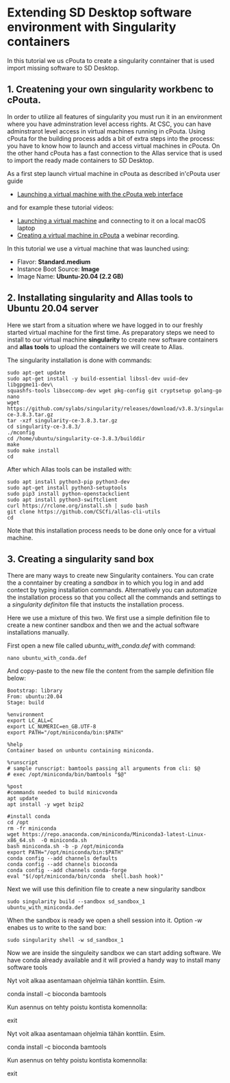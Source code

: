 # Extending SD Desktop software environment with Singularity containers

In this tutorial we us cPouta to create a singularity conntainer that is used import missing software to SD Desktop.

## 1. Createning your own singularity workbenc to cPouta.

In order to utilize all features of singularity you must run it in an environment where you have adminstration level access rights. At CSC, you can have adminstrarot level access in virtual machines running in cPouta. Using cPouta for the building process adds a bit of extra steps into the process: you have to know how to launch and access virtual machines in cPouta. On the other hand cPouta has a fast connection to the Allas service that is used to import the ready made containers to SD Desktop.

As a first step launch virtual machine in cPouta as described in'cPouta user guide 
*  [Launching a virtual machine with the cPouta web interface](../../cloud/pouta/launch-vm-from-web-gui.md)

and for example these tutorial videos:

*  [Launching a virtual machine](https://www.youtube.com/watch?v=CvoN4pv0RJQ) and connecting to it on a local macOS laptop
*  [Creating a virtual machine in cPouta](https://www.youtube.com/watch?v=CIO8KRbgDoI) a webinar recording.

In this tutorial we use a virtual machine that was launched using:
*  Flavor: **Standard.medium**
*  Instance Boot Source: **Image**
*  Image Name: **Ubuntu-20.04 (2.2 GB)**


## 2. Installating singularity and Allas tools to Ubuntu 20.04 server

Here we start from a situation where we have logged in to our freshly started virtual machine for the first time. As preparatory steps we need to install to our virtual machine **singularity** to create new software containers and **allas tools** to upload the containers we will create to Allas.


The singularity installation is done with commands:

```text
sudo apt-get update
sudo apt-get install -y build-essential libssl-dev uuid-dev libgpgme11-dev\
squashfs-tools libseccomp-dev wget pkg-config git cryptsetup golang-go nano
wget https://github.com/sylabs/singularity/releases/download/v3.8.3/singularity-ce-3.8.3.tar.gz
tar -xzf singularity-ce-3.8.3.tar.gz
cd singularity-ce-3.8.3/
./mconfig
cd /home/ubuntu/singularity-ce-3.8.3/builddir
make
sudo make install
cd
```

After which Allas tools can be installed with:

```text
sudo apt install python3-pip python3-dev
sudo apt-get install python3-setuptools
sudo pip3 install python-openstackclient
sudo apt install python3-swiftclient
curl https://rclone.org/install.sh | sudo bash
git clone https://github.com/CSCfi/allas-cli-utils
cd 
```
Note that this installation process needs to be done only once for a virtual machine.


## 3. Creating a singularity sand box

There are many ways to create new Singularity containers. You can crate the a conntainer by creating a _sandbox_ in to which you log in and add contect by typing installation commands. Alternatively you can automatize the installation process so that you collect all the commands and settings to a _singularity definiton_ file that instucts the installation process.

Here we use a mixture of this two. We first use a simple definition file to create a new continer sandbox and then we and the actual software installations manually.

First open a new file called _ubuntu_with_conda.def_ with command:

```text
nano ubuntu_with_conda.def
```

And copy-paste to the new file the content from the sample definition file below:

```text
Bootstrap: library
From: ubuntu:20.04
Stage: build

%environment
export LC_ALL=C
export LC_NUMERIC=en_GB.UTF-8
export PATH="/opt/miniconda/bin:$PATH"

%help
Container based on unbuntu containing miniconda.

%runscript
# sample runscript: bamtools passing all arguments from cli: $@
# exec /opt/miniconda/bin/bamtools "$@"

%post
#commands needed to build minicvonda
apt update
apt install -y wget bzip2

#install conda
cd /opt
rm -fr miniconda
wget https://repo.anaconda.com/miniconda/Miniconda3-latest-Linux-x86_64.sh  -O miniconda.sh
bash miniconda.sh -b -p /opt/miniconda
export PATH="/opt/miniconda/bin:$PATH"
conda config --add channels defaults
conda config --add channels bioconda
conda config --add channels conda-forge
eval "$(/opt/miniconda/bin/conda  shell.bash hook)"
```
Next we will use this definition file to create a new singularity sandbox

```text
sudo singularity build --sandbox sd_sandbox_1 ubuntu_with_miniconda.def
```
When the sandbox is ready we open a shell session into it. Option _-w_ enabes us to write to the sand box:

```text
sudo singularity shell -w sd_sandbox_1
```
Now we are inside the singuleity sandbox we can start adding software.
We have conda already available and it will provied a handy way to install many software tools

Nyt voit alkaa asentamaan ohjelmia tähän konttiin. Esim.

conda install -c bioconda bamtools

Kun asennus on tehty poistu kontista komennolla:

exit


Nyt voit alkaa asentamaan ohjelmia tähän konttiin. Esim.

conda install -c bioconda bamtools

Kun asennus on tehty poistu kontista komennolla:

exit


